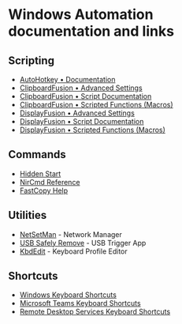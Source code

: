 # Windows Automation documentation and links

## Scripting

* [AutoHotkey • Documentation](https://autohotkey.com/docs/AutoHotkey.htm)
* [ClipboardFusion • Advanced Settings](https://www.clipboardfusion.com/AdvancedSettings/)
* [ClipboardFusion • Script Documentation](https://www.clipboardfusion.com/Macros/Help/)
* [ClipboardFusion • Scripted Functions (Macros)](https://www.clipboardfusion.com/Macros/)
* [DisplayFusion • Advanced Settings](https://www.displayfusion.com/AdvancedSettings/)
* [DisplayFusion • Script Documentation](https://www.displayfusion.com/ScriptedFunctions/Help/)
* [DisplayFusion • Scripted Functions (Macros)](https://www.displayfusion.com/ScriptedFunctions/)

## Commands

* [Hidden Start](https://images.ntwind.com/hstart/hstart_v43.png)
* [NirCmd Reference](https://nircmd.nirsoft.net/)
* [FastCopy Help](https://ipmsg.org/help/fastcopy_eng.htm)

## Utilities

* [NetSetMan](https://www.netsetman.com/en/help?hf=en) - Network Manager
* [USB Safely Remove](http://safelyremove.com/help/index.htm) - USB Trigger App
* [KbdEdit](http://www.kbdedit.com/manual/manual_index.html) - Keyboard Profile Editor

## Shortcuts

* [Windows Keyboard Shortcuts](https://support.microsoft.com/en-us/help/12445/windows-keyboard-shortcuts)
* [Microsoft Teams Keyboard Shortcuts](https://bit.ly/2Ln6PYh)
* [Remote Desktop Services Keyboard Shortcuts](https://docs.microsoft.com/en-us/windows/desktop/termserv/terminal-services-shortcut-keys)

